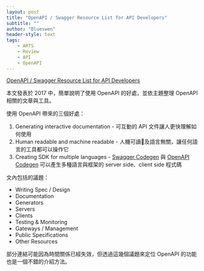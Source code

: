 ```yaml
---
layout: post
title: "OpenAPI / Swagger Resource List for API Developers"
subtitle: ""
author: "Blueswen"
header-style: text
tags:
    - ARTS
    - Review
    - API
    - OpenAPI
---
```


[OpenAPI / Swagger Resource List for API Developers](https://blog.runscope.com/posts/openapi-swagger-resource-list-for-api-developers)

本文發表於 2017 中，簡單說明了使用 OpenAPI 的好處，並依主題整理 OpenAPI 相關的文章與工具。

使用 OpenAPI 帶來的三個好處：

1. Generating interactive documentation - 可互動的 API 文件讓人更快理解如何使用
2. Human readable and machine readable - 人機可讀及語言無關，讓任何語言的工具都可以操作它
3. Creating SDK for multiple languages - [Swagger Codegen](https://github.com/swagger-api/swagger-codegen) 與 [OpenAPI Codegen](https://github.com/OpenAPITools/openapi-generator) 可以產生多種語言與框架的 server side、client side 程式碼

文內包括的議題：

* Writing Spec / Design
* Documentation
* Generators
* Servers
* Clients
* Testing & Monitoring
* Gateways / Management
* Public Specifications
* Other Resources

部分連結可能因為時間關係已經失效，但透過這幾個議題來定位 OpenAPI 的功能也是一個不錯的介紹方法。
